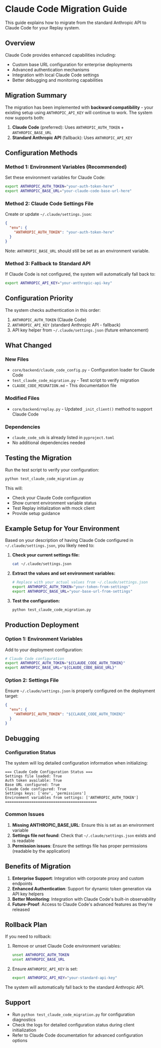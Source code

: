 # Claude Code Migration Guide

This guide explains how to migrate from the standard Anthropic API to Claude Code for your Replay system.

## Overview

Claude Code provides enhanced capabilities including:
- Custom base URL configuration for enterprise deployments
- Advanced authentication mechanisms
- Integration with local Claude Code settings
- Better debugging and monitoring capabilities

## Migration Summary

The migration has been implemented with **backward compatibility** - your existing setup using `ANTHROPIC_API_KEY` will continue to work. The system now supports both:

1. **Claude Code** (preferred): Uses `ANTHROPIC_AUTH_TOKEN` + `ANTHROPIC_BASE_URL`
2. **Standard Anthropic API** (fallback): Uses `ANTHROPIC_API_KEY`

## Configuration Methods

### Method 1: Environment Variables (Recommended)

Set these environment variables for Claude Code:

```bash
export ANTHROPIC_AUTH_TOKEN="your-auth-token-here"
export ANTHROPIC_BASE_URL="your-claude-code-base-url-here"
```

### Method 2: Claude Code Settings File

Create or update `~/.claude/settings.json`:

```json
{
  "env": {
    "ANTHROPIC_AUTH_TOKEN": "your-auth-token-here"
  }
}
```

Note: `ANTHROPIC_BASE_URL` should still be set as an environment variable.

### Method 3: Fallback to Standard API

If Claude Code is not configured, the system will automatically fall back to:

```bash
export ANTHROPIC_API_KEY="your-anthropic-api-key"
```

## Configuration Priority

The system checks authentication in this order:

1. `ANTHROPIC_AUTH_TOKEN` (Claude Code)
2. `ANTHROPIC_API_KEY` (standard Anthropic API - fallback)
3. API key helper from `~/.claude/settings.json` (future enhancement)

## What Changed

### New Files

- `core/backend/claude_code_config.py` - Configuration loader for Claude Code
- `test_claude_code_migration.py` - Test script to verify migration
- `CLAUDE_CODE_MIGRATION.md` - This documentation file

### Modified Files

- `core/backend/replay.py` - Updated `_init_client()` method to support Claude Code

### Dependencies

- `claude_code_sdk` is already listed in `pyproject.toml`
- No additional dependencies needed

## Testing the Migration

Run the test script to verify your configuration:

```bash
python test_claude_code_migration.py
```

This will:
- Check your Claude Code configuration
- Show current environment variable status
- Test Replay initialization with mock client
- Provide setup guidance

## Example Setup for Your Environment

Based on your description of having Claude Code configured in `~/.claude/settings.json`, you likely need to:

1. **Check your current settings file:**
   ```bash
   cat ~/.claude/settings.json
   ```

2. **Extract the values and set environment variables:**
   ```bash
   # Replace with your actual values from ~/.claude/settings.json
   export ANTHROPIC_AUTH_TOKEN="your-token-from-settings"
   export ANTHROPIC_BASE_URL="your-base-url-from-settings"
   ```

3. **Test the configuration:**
   ```bash
   python test_claude_code_migration.py
   ```

## Production Deployment

### Option 1: Environment Variables

Add to your deployment configuration:

```bash
# Claude Code configuration
export ANTHROPIC_AUTH_TOKEN="${CLAUDE_CODE_AUTH_TOKEN}"
export ANTHROPIC_BASE_URL="${CLAUDE_CODE_BASE_URL}"
```

### Option 2: Settings File

Ensure `~/.claude/settings.json` is properly configured on the deployment target:

```json
{
  "env": {
    "ANTHROPIC_AUTH_TOKEN": "${CLAUDE_CODE_AUTH_TOKEN}"
  }
}
```

## Debugging

### Configuration Status

The system will log detailed configuration information when initializing:

```
=== Claude Code Configuration Status ===
Settings file loaded: True
Auth token available: True
Base URL configured: True
Claude Code configured: True
Settings keys: ['env', 'permissions']
Environment variables from settings: ['ANTHROPIC_AUTH_TOKEN']
==========================================
```

### Common Issues

1. **Missing ANTHROPIC_BASE_URL**: Ensure this is set as an environment variable
2. **Settings file not found**: Check that `~/.claude/settings.json` exists and is readable
3. **Permission issues**: Ensure the settings file has proper permissions (readable by the application)

## Benefits of Migration

1. **Enterprise Support**: Integration with corporate proxy and custom endpoints
2. **Enhanced Authentication**: Support for dynamic token generation via API key helpers
3. **Better Monitoring**: Integration with Claude Code's built-in observability
4. **Future-Proof**: Access to Claude Code's advanced features as they're released

## Rollback Plan

If you need to rollback:

1. Remove or unset Claude Code environment variables:
   ```bash
   unset ANTHROPIC_AUTH_TOKEN
   unset ANTHROPIC_BASE_URL
   ```

2. Ensure `ANTHROPIC_API_KEY` is set:
   ```bash
   export ANTHROPIC_API_KEY="your-standard-api-key"
   ```

The system will automatically fall back to the standard Anthropic API.

## Support

- Run `python test_claude_code_migration.py` for configuration diagnostics
- Check the logs for detailed configuration status during client initialization
- Refer to Claude Code documentation for advanced configuration options 